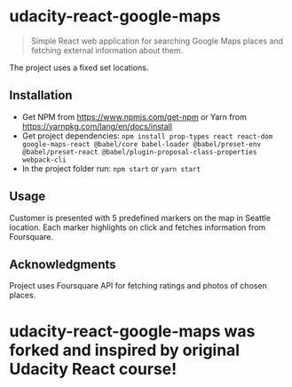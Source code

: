 # udacity-react-google-maps

> Simple React web application for searching Google Maps places and fetching external information about them.

The project uses a fixed set locations.

## Installation
* Get NPM from https://www.npmjs.com/get-npm or Yarn from https://yarnpkg.com/lang/en/docs/install
* Get project dependencies: `npm install prop-types react react-dom google-maps-react @babel/core babel-loader @babel/preset-env @babel/preset-react @babel/plugin-proposal-class-properties webpack-cli`
* In the project folder run: `npm start` or `yarn start`

## Usage

Customer is presented with 5 predefined markers on the map in Seattle location.
Each marker highlights on click and fetches information from Foursquare.

## Acknowledgments

Project uses Foursquare API for fetching ratings and photos of chosen places.

# udacity-react-google-maps was forked and inspired by original Udacity React course!
